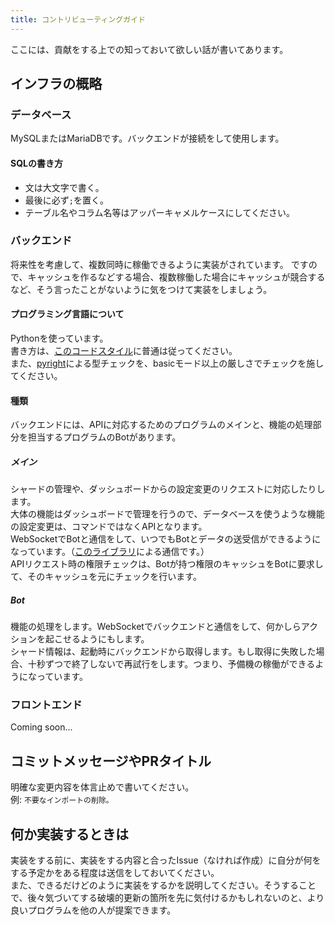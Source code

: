 ```yaml
---
title: コントリビューティングガイド
---
```

ここには、貢献をする上での知っておいて欲しい話が書いてあります。

## インフラの概略
### データベース
MySQLまたはMariaDBです。バックエンドが接続をして使用します。
#### SQLの書き方
- 文は大文字で書く。
- 最後に必ず`;`を置く。
- テーブル名やコラム名等はアッパーキャメルケースにしてください。
### バックエンド
将来性を考慮して、複数同時に稼働できるように実装がされています。
ですので、キャッシュを作るなどする場合、複数稼働した場合にキャッシュが競合するなど、そう言ったことがないように気をつけて実装をしましょう。
#### プログラミング言語について
Pythonを使っています。  
書き方は、[このコードスタイル](https://gist.github.com/tasuren/bf1fcce48f1e23a5c7e6abd503bdb3c1)に普通は従ってください。  
また、[pyright](https://pypi.org/project/pyright/)による型チェックを、basicモード以上の厳しさでチェックを施してください。
#### 種類
バックエンドには、APIに対応するためのプログラムのメインと、機能の処理部分を担当するプログラムのBotがあります。
##### メイン
シャードの管理や、ダッシュボードからの設定変更のリクエストに対応したりします。  
大体の機能はダッシュボードで管理を行うので、データベースを使うような機能の設定変更は、コマンドではなくAPIとなります。  
WebSocketでBotと通信をして、いつでもBotとデータの送受信ができるようになっています。（[このライブラリ](https://github.com/tasuren/ipcs/)による通信です。）  
APIリクエスト時の権限チェックは、Botが持つ権限のキャッシュをBotに要求して、そのキャッシュを元にチェックを行います。  
##### Bot
機能の処理をします。WebSocketでバックエンドと通信をして、何かしらアクションを起こせるようにもします。  
シャード情報は、起動時にバックエンドから取得します。もし取得に失敗した場合、十秒ずつで終了しないで再試行をします。つまり、予備機の稼働ができるようになっています。
### フロントエンド
Coming soon...

## コミットメッセージやPRタイトル
明確な変更内容を体言止めで書いてください。  
例: `不要なインポートの削除。`

## 何か実装するときは
実装をする前に、実装をする内容と合ったIssue（なければ作成）に自分が何をする予定かをある程度は送信をしておいてください。  
また、できるだけどのように実装をするかを説明してください。そうすることで、後々気づいてする破壊的更新の箇所を先に気付けるかもしれないのと、より良いプログラムを他の人が提案できます。